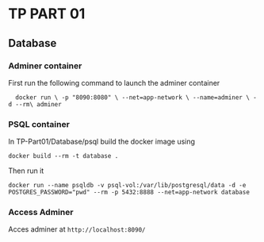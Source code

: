 # TP PART 01

## Database

### Adminer container

First run the following command to launch the adminer container

`   docker run \
    -p "8090:8080" \
    --net=app-network \
    --name=adminer \
    -d --rm\
    adminer
    `


### PSQL container

In TP-Part01/Database/psql build the docker image using

`docker build --rm -t database .`

Then run it 

`docker run --name psqldb -v psql-vol:/var/lib/postgresql/data -d -e POSTGRES_PASSWORD="pwd" --rm -p 5432:8888 --net=app-network database`


### Access Adminer

Acces adminer at `http://localhost:8090/`
